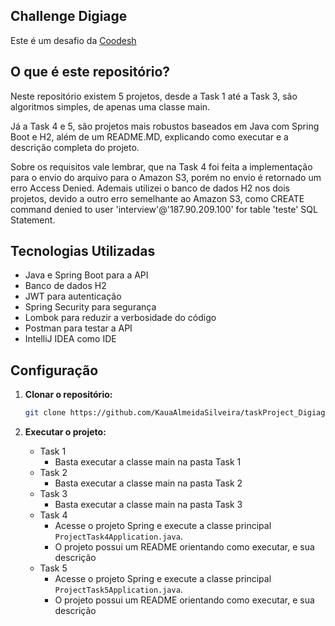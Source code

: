 ## Challenge Digiage

Este é um desafio da [Coodesh](https://coodesh.com/)

## O que é este repositório?

Neste repositório existem 5 projetos, desde a Task 1 até a Task 3, são algoritmos simples, de apenas uma classe main.

Já a Task 4 e 5, são projetos mais robustos baseados em Java com Spring Boot e H2, além de um README.MD, explicando como executar
e a descrição completa do projeto.

Sobre os requisitos vale lembrar, que na Task 4 foi feita a implementação para o envio do arquivo para o Amazon S3, porém no envio
é retornado um erro Access Denied. Ademais utilizei o banco de dados H2 nos dois projetos, devido a outro erro semelhante ao Amazon S3,
como CREATE command denied to user 'interview'@'187.90.209.100' for table 'teste' SQL Statement.

## Tecnologias Utilizadas

- Java e Spring Boot para a API
- Banco de dados H2
- JWT para autenticação
- Spring Security para segurança
- Lombok para reduzir a verbosidade do código
- Postman para testar a API
- IntelliJ IDEA como IDE

## Configuração

1. **Clonar o repositório:**
    ```bash
    git clone https://github.com/KauaAlmeidaSilveira/taskProject_Digiage.git
    ```

2. **Executar o projeto:**
    - Task 1 
        - Basta executar a classe main na pasta Task 1
    - Task 2 
        - Basta executar a classe main na pasta Task 2
    - Task 3 
        - Basta executar a classe main na pasta Task 3
    - Task 4 
        - Acesse o projeto Spring e execute a classe principal `ProjectTask4Application.java`.
        - O projeto possui um README orientando como executar, e sua descrição
    - Task 5 
        - Acesse o projeto Spring e execute a classe principal `ProjectTask5Application.java`.
        - O projeto possui um README orientando como executar, e sua descrição
